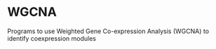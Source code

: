 WGCNA
=========

Programs to use Weighted Gene Co-expression Analysis (WGCNA) to identify coexpression modules